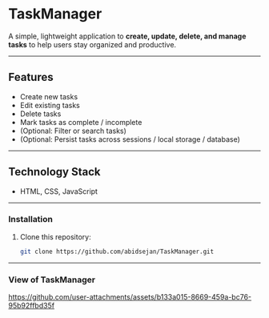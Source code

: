 # TaskManager

A simple, lightweight application to **create, update, delete, and manage tasks** to help users stay organized and productive.

---

## Features

- Create new tasks  
- Edit existing tasks  
- Delete tasks  
- Mark tasks as complete / incomplete  
- (Optional: Filter or search tasks)  
- (Optional: Persist tasks across sessions / local storage / database)  

---

## Technology Stack

- HTML, CSS, JavaScript

---
### Installation

1. Clone this repository:  
   ```bash
   git clone https://github.com/abidsejan/TaskManager.git
---

### View of TaskManager

https://github.com/user-attachments/assets/b133a015-8669-459a-bc76-95b92ffbd35f
